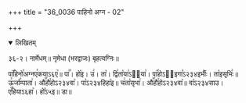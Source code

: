 +++
title = "36_0036 पाहिनो अग्न - 02"

+++
<details open><summary>लिखितम्</summary>

३६-२। नार्मेधम्॥ नृमेधा (भरद्वाजः) बृहत्यग्निः॥

पा꣥꣯हिनो꣯अग्नए꣯कयाऽ६ए꣥॥ पा꣢꣯। हो꣡इ। उ꣢। ता꣡। द्वि꣢ता꣡या꣢ऽ३᳐या꣢। पा꣡꣯होऽ२᳐इगा꣣ऽ२३४इर्भीः꣥। ता꣡इसृभिः꣢॥ ऊ꣯र्जा꣡म्पाता꣢। औ꣣꣯हौ꣯होऽ२३४वा꣥। पा꣡ऽ२३४हिहा꣥इ॥ च꣢ता꣡सृभा꣢। औ꣣꣯हौ꣯होऽ२३४वा꣥॥ वा꣡ऽ२३४साउ। ए꣥꣯हियाऽ६हा꣥। हो꣤ऽ५इ॥ डा॥
</details>